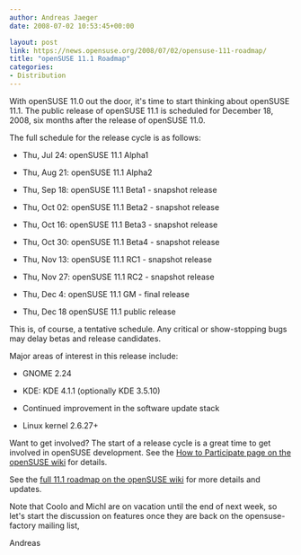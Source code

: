 ```yaml
---
author: Andreas Jaeger
date: 2008-07-02 10:53:45+00:00

layout: post
link: https://news.opensuse.org/2008/07/02/opensuse-111-roadmap/
title: "openSUSE 11.1 Roadmap"
categories:
- Distribution
---
```

With openSUSE 11.0 out the door, it's time to start thinking about openSUSE 11.1. The public release of openSUSE 11.1 is scheduled for December 18, 2008, six months after the release of openSUSE 11.0.

The full schedule for the release cycle is as follows:



	
  * Thu, Jul 24:     openSUSE 11.1 Alpha1

	
  * Thu, Aug 21:     openSUSE 11.1 Alpha2

	
  * Thu, Sep 18:     openSUSE 11.1 Beta1 - snapshot release

	
  * Thu, Oct 02:     openSUSE 11.1 Beta2 - snapshot release

	
  * Thu, Oct 16:     openSUSE 11.1 Beta3 - snapshot release

	
  * Thu, Oct 30:     openSUSE 11.1 Beta4 - snapshot release

	
  * Thu, Nov 13:     openSUSE 11.1 RC1 - snapshot release

	
  * Thu, Nov 27:     openSUSE 11.1 RC2 - snapshot release

	
  * Thu, Dec  4:     openSUSE 11.1 GM - final release

	
  * Thu, Dec 18     openSUSE 11.1 public release


This is, of course, a tentative schedule. Any critical or show-stopping bugs may delay betas and release candidates.

Major areas of interest in this release include:

	
  * GNOME 2.24

	
  * KDE: KDE 4.1.1 (optionally KDE 3.5.10)

	
  * Continued improvement in the software update stack

	
  * Linux kernel 2.6.27+


Want to get involved? The start of a release cycle is a great time to get involved in openSUSE development. See the [How to Participate page on the openSUSE wiki](http://en.opensuse.org/How_to_Participate)[](http://en.opensuse.org/How_to_Participate) for details.

See the [full 11.1 roadmap on the openSUSE wiki](http://en.opensuse.org/Roadmap/11.1) for more details and updates.

Note that Coolo and Michl are on vacation until the end of next week, so let's start the discussion on features once they are back on the opensuse-factory mailing list,

Andreas		
